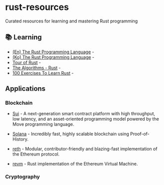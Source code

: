 # rust-resources
Curated resources for learning and mastering Rust programming

## 📚 Learning
* [(En) The Rust Programming Language](https://doc.rust-lang.org/stable/book/#the-rust-programming-language) - 
* [(Ko) The Rust Programming Language](https://doc.rust-kr.org/) -
* [Tour of Rust](https://tourofrust.com/index.html) - 
* [The Algorithms - Rust](https://github.com/TheAlgorithms/Rust) - 
* [100 Exercises To Learn Rust](https://rust-exercises.com/100-exercises/) - 
## Applications

### Blockchain

* [Sui](https://github.com/MystenLabs/sui) - A next-generation smart contract platform with high throughput, low latency, and an asset-oriented programming model powered by the Move programming language.

* [Solana](https://github.com/solana-labs/solana) - Incredibly fast, highly scalable blockchain using Proof-of-History.

* [reth](https://github.com/paradigmxyz/reth) - Modular, contributor-friendly and blazing-fast implementation of the Ethereum protocol.

* [revm](https://github.com/bluealloy/revm) - Rust implementation of the Ethereum Virtual Machine.



### Cryptography





